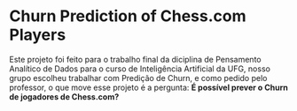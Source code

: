 # Churn Prediction of Chess.com Players
Este projeto foi feito para o trabalho final da diciplina de Pensamento Analítico de Dados para o curso de Inteligência Artificial da UFG, nosso grupo escolheu trabalhar com Predição de Churn, e como pedido pelo professor, o que move esse projeto é a pergunta: 
**É possível prever o Churn de jogadores de Chess.com?**
